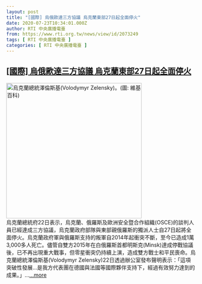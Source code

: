 ```yaml
---
layout: post
title: "[國際] 烏俄歐達三方協議 烏克蘭東部27日起全面停火"
date: 2020-07-23T10:34:01.000Z
author: RTI 中央廣播電臺
from: https://www.rti.org.tw/news/view/id/2073249
tags: [ RTI 中央廣播電臺 ]
categories: [ RTI 中央廣播電臺 ]
---
```

<!--1595500441000-->
[[國際] 烏俄歐達三方協議 烏克蘭東部27日起全面停火](https://www.rti.org.tw/news/view/id/2073249)
------

<div>
<img src="https://static.rti.org.tw/assets/thumbnails/2019/09/30/b72490fa19aa420f1bdc7a1347db8386.jpg" width="360" alt="烏克蘭總統澤倫斯基(Volodymyr Zelensky)。(圖: 維基百科)" title="烏克蘭總統澤倫斯基(Volodymyr Zelensky)。(圖: 維基百科)"><br>烏克蘭總統府22日表示，烏克蘭、俄羅斯及歐洲安全暨合作組織(OSCE)的談判人員已經達成三方協議，烏克蘭政府部隊與東部親俄羅斯的獨派人士自27日起將全面停火。烏克蘭政府軍與俄羅斯支持的叛軍自2014年起衝突不斷，至今已造成1萬3,000多人死亡。儘管自雙方2015年在白俄羅斯首都明斯克(Minsk)達成停戰協議後，已不再出現重大戰事，但零星衝突仍持續上演，造成雙方戰士和平民喪命。烏克蘭總統澤倫斯基(Volodymyr Zelensky)22日透過辦公室發布聲明表示：「這項突破性發展...是我方代表團在德國與法國等國際夥伴支持下，經過有效努力達到的成果。」...<a target="_blank" href="https://www.rti.org.tw/news/view/id/2073249">...more</a>
</div>
